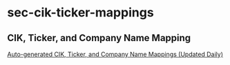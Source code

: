 # sec-cik-ticker-mappings



## CIK, Ticker, and Company Name Mapping

[Auto-generated CIK, Ticker, and Company Name Mappings (Updated Daily)](auto_generated_mappings/cik_ticker_company_name_table.md)
